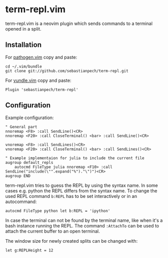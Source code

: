 # term-repl.vim
term-repl.vim is a neovim plugin which sends commands to a terminal opened in a
split.

## Installation
For [pathogen.vim](https://github.com/tpope/vim-pathogen) copy and paste:

    cd ~/.vim/bundle
    git clone git://github.com/sebastianpech/term-repl.git

For [vundle.vim](https://github.com/VundleVim/Vundle.vim) copy and paste:

    Plugin 'sebastianpech/term-repl'

## Configuration
Example configuration:

    " General part
    nnoremap <F8> :call SendLine()<CR>
    nnoremap <F20> :call CloseTerminal() <bar> :call SendLine()<CR>

    vnoremap <F8> :call SendLines()<CR>
    vnoremap <F20> :call CloseTerminal() <bar> :call SendLines()<CR>

    " Example implementaion for julia to include the current file
    augroup default_repls
        autocmd FileType julia nnoremap <F10> :call SendLine("include(\"".expand("%")."\")")<CR>
    augroup END

term-repl.vim tries to guess the REPL by using the syntax name. In some cases
e.g. python the REPL differs from the syntax name. To change the used REPL
command `b:REPL` has to be set interactively or in an autocommand:

    autocmd FileType python let b:REPL = 'ipython'

In case the terminal can not be found by the terminal name, like when it's a
bash instance running the REPL. The command `:AttachTo` can be used to attach
the current buffer to an open terminal.

The window size for newly created splits can be changed with:

    let g:REPLHeight = 12
